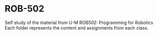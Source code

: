 # ROB-502
Self study of the material from U-M ROB502: Programming for Robotics
Each folder represents the content and assignments from each class.
